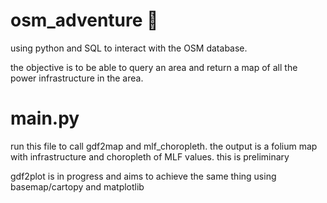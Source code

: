 # osm_adventure :wave:

using python and SQL to interact with the OSM database.

the objective is to be able to query an area and return a map of all the power infrastructure in the area.

# main.py
run this file to call gdf2map and mlf_choropleth. the output is a folium map with infrastructure and 
choropleth of MLF values. this is preliminary

gdf2plot is in progress and aims to achieve the same thing using basemap/cartopy and matplotlib
